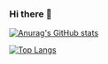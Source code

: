 ### Hi there 👋

[![Anurag's GitHub stats](https://github-readme-stats.vercel.app/api?username=JD12321)](https://github.com/anuraghazra/github-readme-stats)

[![Top Langs](https://github-readme-stats.vercel.app/api/top-langs/?username=JD12321)](https://github.com/anuraghazra/github-readme-stats)
